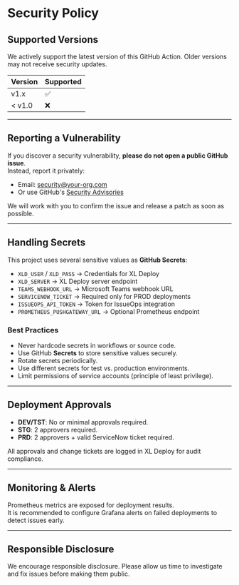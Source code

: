 # Security Policy

## Supported Versions
We actively support the latest version of this GitHub Action. Older versions may not receive security updates.

| Version | Supported          |
| ------- | ------------------ |
| v1.x    | ✅                 |
| < v1.0  | ❌                 |

---

## Reporting a Vulnerability

If you discover a security vulnerability, **please do not open a public GitHub issue**.  
Instead, report it privately:

- Email: security@your-org.com
- Or use GitHub's [Security Advisories](https://docs.github.com/en/code-security/security-advisories/repository-security-advisories/creating-a-security-advisory)

We will work with you to confirm the issue and release a patch as soon as possible.

---

## Handling Secrets

This project uses several sensitive values as **GitHub Secrets**:

- `XLD_USER` / `XLD_PASS` → Credentials for XL Deploy
- `XLD_SERVER` → XL Deploy server endpoint
- `TEAMS_WEBHOOK_URL` → Microsoft Teams webhook URL
- `SERVICENOW_TICKET` → Required only for PROD deployments
- `ISSUEOPS_API_TOKEN` → Token for IssueOps integration
- `PROMETHEUS_PUSHGATEWAY_URL` → Optional Prometheus endpoint

### Best Practices
- Never hardcode secrets in workflows or source code.
- Use GitHub **Secrets** to store sensitive values securely.
- Rotate secrets periodically.
- Use different secrets for test vs. production environments.
- Limit permissions of service accounts (principle of least privilege).

---

## Deployment Approvals

- **DEV/TST**: No or minimal approvals required.
- **STG**: 2 approvers required.
- **PRD**: 2 approvers + valid ServiceNow ticket required.

All approvals and change tickets are logged in XL Deploy for audit compliance.

---

## Monitoring & Alerts

Prometheus metrics are exposed for deployment results.  
It is recommended to configure Grafana alerts on failed deployments to detect issues early.

---

## Responsible Disclosure

We encourage responsible disclosure. Please allow us time to investigate and fix issues before making them public.

